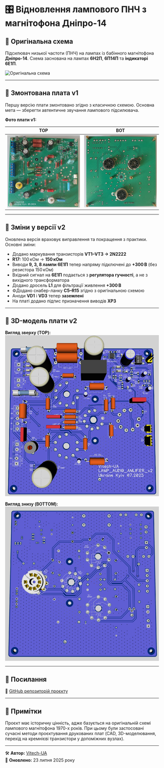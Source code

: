 # 🎛️ Відновлення лампового ПНЧ з магнітофона **Дніпро-14**

## 📜 Оригінальна схема

Підсилювач низької частоти (ПНЧ) на лампах із бабінного магнітофона **Дніпро-14**. Схема заснована на лампах **6Н2П**, **6П14П** та **індикаторі 6Е1П**.

![Оригінальна схема](https://user-images.githubusercontent.com/74230330/139736709-bcd875d5-7312-496f-84a5-193846110b37.jpg)

---

## 🔧 Змонтована плата **v1**

Першу версію плати змонтовано згідно з класичною схемою. Основна мета — зберегти автентичне звучання лампового підсилювача.

**Фото плати v1:**

| ТОР | BOT |
|------------|-----------|
| ![V1 Front](https://github.com/Vitech-UA/Lamp_audio_amplifier_6P14P_6N2P/blob/master/MEDIA/20250723_142210.jpg) | ![V1 Rear](https://github.com/Vitech-UA/Lamp_audio_amplifier_6P14P_6N2P/blob/master/MEDIA/20250723_142150.jpg) |

---

## 🔁 Зміни у версії **v2**

Оновлена версія враховує виправлення та покращення з практики. Основні зміни:

- Додано маркування транзисторів **VT1–VT3 → 2N2222**
- **R17:** 100 кОм → **150 кОм**
- Виводи **9, 3, 8 лампи 6Е1П** тепер напряму підключені до **+300 В** (без резистора 150 кОм)
- Вхідний сигнал на **6Е1П** подається з **регулятора гучності**, а не з вихідного трансформатора
- Додано дросель **L1** для фільтрації живлення **+300 В**
- ⚙Додано снабер-ланку **C5–R15** згідно з оригінальною схемою
- Аноди **VD1** і **VD3** тепер **заземлені**
- На платі додано підпис призначення виводів **XP3**

---

## 🧩 3D-модель плати **v2**

**Вигляд зверху (TOP):**  
![3D Top](https://github.com/Vitech-UA/Lamp_audio_amplifier_6P14P_6N2P/blob/master/MEDIA/2025-07-23_14-13-58.jpg)

**Вигляд знизу (BOTTOM):**  
![3D Bottom](https://github.com/Vitech-UA/Lamp_audio_amplifier_6P14P_6N2P/blob/master/MEDIA/2025-07-23_14-14-08.jpg)

---

## 📎 Посилання

🔗 [GitHub репозиторій проєкту](https://github.com/Vitech-UA/Lamp_audio_amplifier_6P14P_6N2P)

---

## 📢 Примітки

Проєкт має історичну цінність, адже базується на оригінальній схемі лампового магнітофона 1970-х років. При цьому були застосовані сучасні методи проєктування друкованих плат (CAD, 3D-моделювання, перехід на кремнієві транзистори у допоміжних вузлах).

---

🛠 **Автор:** [Vitech-UA](https://github.com/Vitech-UA)  
📅 **Оновлено:** 23 липня 2025 року

